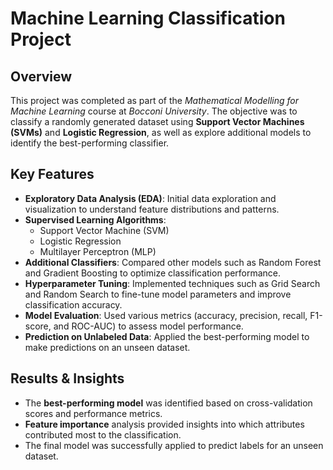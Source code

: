 # Machine Learning Classification Project

## Overview
This project was completed as part of the *Mathematical Modelling for Machine Learning* course at *Bocconi University*. The objective was to classify a randomly generated dataset using **Support Vector Machines (SVMs)** and **Logistic Regression**, as well as explore additional models to identify the best-performing classifier.

## Key Features
- **Exploratory Data Analysis (EDA)**: Initial data exploration and visualization to understand feature distributions and patterns.
- **Supervised Learning Algorithms**:
  - Support Vector Machine (SVM)
  - Logistic Regression
  - Multilayer Perceptron (MLP)
- **Additional Classifiers**: Compared other models such as Random Forest and Gradient Boosting to optimize classification performance.
- **Hyperparameter Tuning**: Implemented techniques such as Grid Search and Random Search to fine-tune model parameters and improve classification accuracy.
- **Model Evaluation**: Used various metrics (accuracy, precision, recall, F1-score, and ROC-AUC) to assess model performance.
- **Prediction on Unlabeled Data**: Applied the best-performing model to make predictions on an unseen dataset.

## Results & Insights
- The **best-performing model** was identified based on cross-validation scores and performance metrics.
- **Feature importance** analysis provided insights into which attributes contributed most to the classification.
- The final model was successfully applied to predict labels for an unseen dataset.



